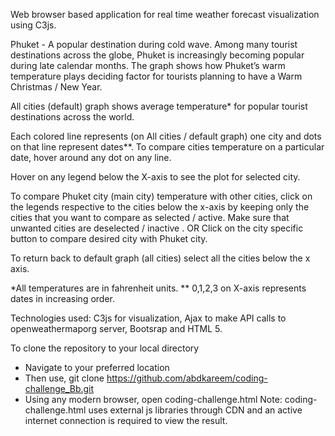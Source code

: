 Web browser based application for real time weather forecast visualization using C3js.

Phuket - A popular destination during cold wave.
Among many tourist destinations across the globe, Phuket is increasingly becoming popular during late calendar months. The graph shows how Phuket’s warm temperature plays deciding factor for tourists planning to have a Warm Christmas / New Year.

All cities (default) graph shows average temperature* for popular tourist destinations across the world.

Each colored line represents (on All cities / default graph) one city and dots on that line represent dates**. To compare cities temperature on a particular date, hover around any dot on any line. 

Hover on any legend below the X-axis to see the plot for selected city.

To compare Phuket city (main city) temperature with other cities, click on the legends respective to the cities below the x-axis by keeping only the cities that you want to compare as selected / active. Make sure that unwanted cities are deselected / inactive .
OR
Click on the city specific button to compare desired city with Phuket city.


To return back to default graph (all cities) select all the cities below the x axis.


*All temperatures are in fahrenheit units.
** 0,1,2,3 on X-axis represents dates in increasing order.

Technologies used:
C3js for visualization,
Ajax to make API calls to openweathermaporg server,
Bootsrap and HTML 5.

To clone the repository to your local directory
- Navigate to your preferred location
- Then use, git clone https://github.com/abdkareem/coding-challenge_Bb.git
- Using any modern browser, open coding-challenge.html
Note: coding-challenge.html uses external js libraries through CDN and an active internet connection is required to view the result.
